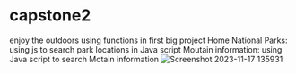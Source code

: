 # capstone2
 enjoy the outdoors
using functions in first big project
Home
National Parks: using js to search park locations in Java script
Moutain information: using Java script to search Motain information
![Screenshot 2023-11-17 135931](https://github.com/kelerik/capstone2/assets/146858097/2f63c596-557d-4622-ae26-31f335bb71c3)
